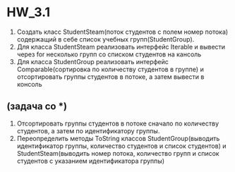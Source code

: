 # HW_3.1

1. Создать класс StudentSteam(поток студентов с полем номер потока) содержащий в себе список учебных групп(StudentGroup).
2. Для класса StudentSteam реализовать интерфейс Iterable и вывести через for несколько групп со списком студентов на кансоль
3. Для класса StudentGroup реализовать интерфейс Comparable(сортировка по количеству студентов в группе) и отсортировать группы студентов в потоке, а затем вывести в консоль

## (задача со *)

1. Отсортировать группы студентов в потоке сначало по количеству студентов, а затем по идентификатору группы.
2. Переопределить методы ToString классов StudentGroup(выводить идентификатор группы, количество студентов и список студентов) и StudentSteam(выводить номер потока, количество групп и список студентов с указанием идентификатора группы)
